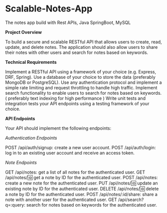 # Scalable-Notes-App
The notes app build with Rest APIs, Java SpringBoot, MySQL


**Project Overview**

To build a secure and scalable RESTful API that allows users to create, read, update, and delete notes. The application should also allow users to share their notes with other users and search for notes based on keywords.



**Technical Requirements**

Implement a RESTful API using a framework of your choice (e.g. Express, DRF, Spring).
Use a database of your choice to store the data (preferably MongoDB or PostgreSQL).
Use any authentication protocol and implement a simple rate limiting and request throttling to handle high traffic.
Implement search functionality to enable users to search for notes based on keywords. ( preferably text indexing for high performance )
Write unit tests and integration tests your API endpoints using a testing framework of your choice.


**API Endpoints**

Your API should implement the following endpoints:

_Authentication Endpoints_

POST /api/auth/signup: create a new user account.
POST /api/auth/login: log in to an existing user account and receive an access token.

_Note Endpoints_

GET /api/notes: get a list of all notes for the authenticated user.
GET /api/notes/:id: get a note by ID for the authenticated user.
POST /api/notes: create a new note for the authenticated user.
PUT /api/notes/:id: update an existing note by ID for the authenticated user.
DELETE /api/notes/:id: delete a note by ID for the authenticated user.
POST /api/notes/:id/share: share a note with another user for the authenticated user.
GET /api/search?q=:query: search for notes based on keywords for the authenticated user.

